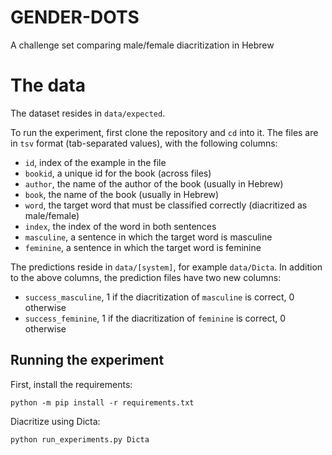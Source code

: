 # GENDER-DOTS

A challenge set comparing male/female diacritization in Hebrew

# The data

The dataset resides in `data/expected`.

To run the experiment, first clone the repository and `cd` into it.
The files are in `tsv` format (tab-separated values), with the following columns:
* `id`, index of the example in the file
* `bookid`, a unique id for the book (across files)
* `author`, the name of the author of the book (usually in Hebrew)
* `book`, the name of the book (usually in Hebrew)
* `word`, the target word that must be classified correctly (diacritized as male/female)
* `index`, the index of the word in both sentences
* `masculine`, a sentence in which the target word is masculine
* `feminine`, a sentence in which the target word is feminine

The predictions reside in `data/[system]`, for example `data/Dicta`.
In addition to the above columns, the prediction files have two new columns:
* `success_masculine`, 1 if the diacritization of `masculine` is correct, 0 otherwise
* `success_feminine`, 1 if the diacritization of `feminine` is correct, 0 otherwise

## Running the experiment

First, install the requirements:
```shell
python -m pip install -r requirements.txt
```

Diacritize using Dicta:
```shell
python run_experiments.py Dicta
```
